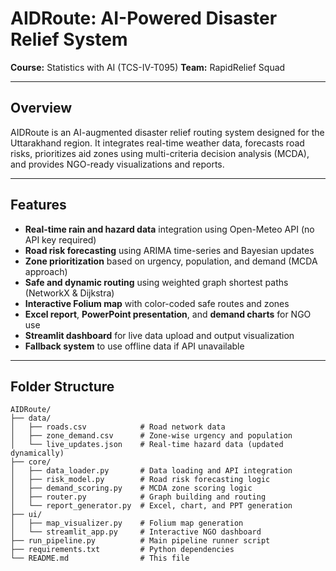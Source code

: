 

# AIDRoute: AI-Powered Disaster Relief System

**Course:** Statistics with AI (TCS-IV-T095)
**Team:** RapidRelief Squad

---

## Overview

AIDRoute is an AI-augmented disaster relief routing system designed for the Uttarakhand region. It integrates real-time weather data, forecasts road risks, prioritizes aid zones using multi-criteria decision analysis (MCDA), and provides NGO-ready visualizations and reports.

---

## Features

- **Real-time rain and hazard data** integration using Open-Meteo API (no API key required)
- **Road risk forecasting** using ARIMA time-series and Bayesian updates
- **Zone prioritization** based on urgency, population, and demand (MCDA approach)
- **Safe and dynamic routing** using weighted graph shortest paths (NetworkX & Dijkstra)
- **Interactive Folium map** with color-coded safe routes and zones
- **Excel report**, **PowerPoint presentation**, and **demand charts** for NGO use
- **Streamlit dashboard** for live data upload and output visualization
- **Fallback system** to use offline data if API unavailable

---

## Folder Structure

```plaintext
AIDRoute/
├── data/
│   ├── roads.csv            # Road network data
│   ├── zone_demand.csv      # Zone-wise urgency and population
│   └── live_updates.json    # Real-time hazard data (updated dynamically)
├── core/
│   ├── data_loader.py       # Data loading and API integration
│   ├── risk_model.py        # Road risk forecasting logic
│   ├── demand_scoring.py    # MCDA zone scoring logic
│   ├── router.py            # Graph building and routing
│   └── report_generator.py  # Excel, chart, and PPT generation
├── ui/
│   ├── map_visualizer.py    # Folium map generation
│   └── streamlit_app.py     # Interactive NGO dashboard
├── run_pipeline.py          # Main pipeline runner script
├── requirements.txt         # Python dependencies
└── README.md                # This file
```
